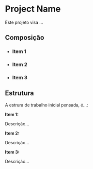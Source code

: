 **<h1>Project Name</h1>**

Este projeto visa ... 

<h2>Composição</h2>


* <h3>Item 1</h3>

* <h3>Item 2</h3>

* <h3>Item 3</h3>


<h2>Estrutura </h2>

A estrura de trabalho inicial pensada, é...: 

**Item 1:** 

Descrição...


**Item 2:** 

Descrição...


**Item 3:** 

Descrição...
